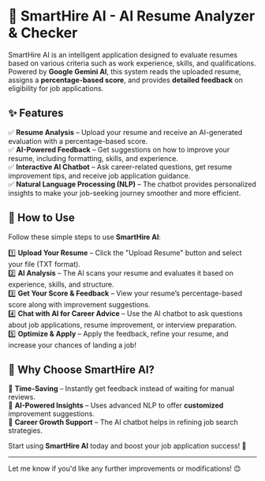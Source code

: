 # 📄 SmartHire AI - AI Resume Analyzer & Checker  

SmartHire AI is an intelligent application designed to evaluate resumes based on various criteria such as work experience, skills, and qualifications. Powered by **Google Gemini AI**, this system reads the uploaded resume, assigns a **percentage-based score**, and provides **detailed feedback** on eligibility for job applications.  

## ✨ Features  

✅ **Resume Analysis** – Upload your resume and receive an AI-generated evaluation with a percentage-based score.  
✅ **AI-Powered Feedback** – Get suggestions on how to improve your resume, including formatting, skills, and experience.  
✅ **Interactive AI Chatbot** – Ask career-related questions, get resume improvement tips, and receive job application guidance.  
✅ **Natural Language Processing (NLP)** – The chatbot provides personalized insights to make your job-seeking journey smoother and more efficient.  

## 🚀 How to Use  

Follow these simple steps to use **SmartHire AI**:  

1️⃣ **Upload Your Resume** – Click the "Upload Resume" button and select your file (TXT format).  
2️⃣ **AI Analysis** – The AI scans your resume and evaluates it based on experience, skills, and structure.  
3️⃣ **Get Your Score & Feedback** – View your resume’s percentage-based score along with improvement suggestions.  
4️⃣ **Chat with AI for Career Advice** – Use the AI chatbot to ask questions about job applications, resume improvement, or interview preparation.  
5️⃣ **Optimize & Apply** – Apply the feedback, refine your resume, and increase your chances of landing a job!  

## 📌 Why Choose SmartHire AI?  

🔹 **Time-Saving** – Instantly get feedback instead of waiting for manual reviews.  
🔹 **AI-Powered Insights** – Uses advanced NLP to offer **customized** improvement suggestions.  
🔹 **Career Growth Support** – The AI chatbot helps in refining job search strategies.  

Start using **SmartHire AI** today and boost your job application success! 🚀  

---

Let me know if you'd like any further improvements or modifications! 😊
